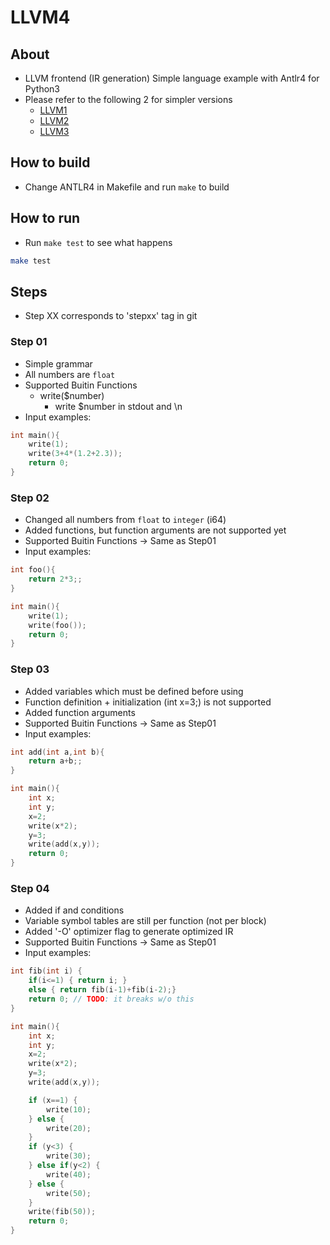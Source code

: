 # LLVM4

## About

* LLVM frontend (IR generation) Simple language example with Antlr4 for Python3
* Please refer to the following 2 for simpler versions
  * [LLVM1](https://github.com/sokoide/llvm1)
  * [LLVM2](https://github.com/sokoide/llvm2)
  * [LLVM3](https://github.com/sokoide/llvm3)


## How to build

* Change ANTLR4 in Makefile and run `make` to build

## How to run

* Run `make test` to see what happens

```sh
make test

```


## Steps

* Step XX corresponds to 'stepxx' tag in git

### Step 01

* Simple grammar
* All numbers are `float`
* Supported Buitin Functions
  * write($number)
    * write $number in stdout and \n
* Input examples:

```c
int main(){
	write(1);
	write(3+4*(1.2+2.3));
	return 0;
}
```

### Step 02

* Changed all numbers from `float` to `integer` (i64)
* Added functions, but function arguments are not supported yet
* Supported Buitin Functions -> Same as Step01
* Input examples:

```c
int foo(){
	return 2*3;;
}

int main(){
	write(1);
	write(foo());
	return 0;
}
```

### Step 03

* Added variables which must be defined before using
* Function definition + initialization (int x=3;) is not supported
* Added function arguments
* Supported Buitin Functions -> Same as Step01
* Input examples:

```c
int add(int a,int b){
	return a+b;;
}

int main(){
	int x;
	int y;
	x=2;
	write(x*2);
	y=3;
	write(add(x,y));
	return 0;
}
```

### Step 04

* Added if and conditions
* Variable symbol tables are still per function (not per block)
* Added '-O' optimizer flag to generate optimized IR
* Supported Buitin Functions -> Same as Step01
* Input examples:

```c
int fib(int i) {
	if(i<=1) { return i; }
	else { return fib(i-1)+fib(i-2);}
	return 0; // TODO: it breaks w/o this
}

int main(){
	int x;
	int y;
	x=2;
	write(x*2);
	y=3;
	write(add(x,y));

	if (x==1) {
		write(10);
	} else {
		write(20);
	}
	if (y<3) {
		write(30);
	} else if(y<2) {
		write(40);
	} else {
		write(50);
	}
	write(fib(50));
	return 0;
}
```
